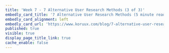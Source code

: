 ```yaml
---
title: 'Week 7 - 7 Alternative User Research Methods (3 of 3)'
embedly_card_title: '7 Alternative User Research Methods (5 minute read)'
embedly_card_alignment: left
embedly_card_url: 'https://www.koruux.com/blog/7-alternative-user-research-methods/'
published: true
visible: true
display_page_title_link: true
cache_enable: false
---
```

